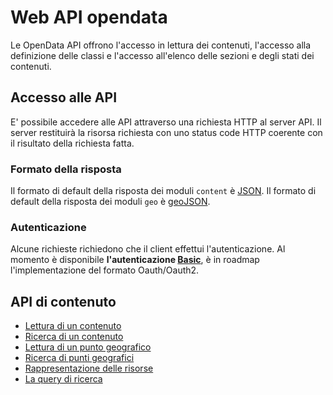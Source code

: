 # Web API opendata

Le OpenData API offrono l'accesso in lettura dei contenuti, l'accesso alla definizione delle classi e l'accesso all'elenco delle sezioni e degli stati dei contenuti.

## Accesso alle API
E' possibile accedere alle API attraverso una richiesta HTTP al server API. Il server restituirà la risorsa richiesta con uno status code HTTP coerente con il risultato della richiesta fatta.

### Formato della risposta
Il formato di default della risposta dei moduli ```content``` è [JSON](http://www.json.org/).
Il formato di default della risposta dei moduli ```geo``` è [geoJSON](http://geojson.org/).

### Autenticazione
Alcune richieste richiedono che il client effettui l'autenticazione.
Al momento è disponibile **l'autenticazione [Basic](https://it.wikipedia.org/wiki/Basic_access_authentication)**, è in roadmap l'implementazione del formato Oauth/Oauth2.


## API di contenuto

- [Lettura di un contenuto](doc/01-content-read.md)
- [Ricerca di un contenuto ](doc/02-content-search.md)
- [Lettura di un punto geografico](doc/03-geo-read.md)
- [Ricerca di punti geografici](doc/04-geo-search.md)
- [Rappresentazione delle risorse](doc/05-resources.md)
- [La query di ricerca](doc/06-search-query.md)
